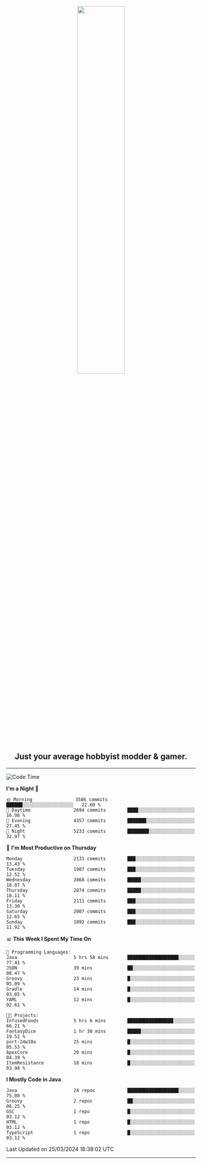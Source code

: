 <div align="center">
  <a href="https://apexmodder.xyz/"><img width="50%" height="50%" src="https://i.imgur.com/pc4HkGz.png"></a>
</div>
<h2 align="center">Just your average hobbyist modder & gamer.</h2>

---

<!--START_SECTION:waka-->
![Code Time](http://img.shields.io/badge/Code%20Time-931%20hrs%2032%20mins-blue)

**I'm a Night 🦉** 

```text
🌞 Morning                3586 commits        ██████░░░░░░░░░░░░░░░░░░░   22.60 % 
🌆 Daytime                2694 commits        ████░░░░░░░░░░░░░░░░░░░░░   16.98 % 
🌃 Evening                4357 commits        ███████░░░░░░░░░░░░░░░░░░   27.45 % 
🌙 Night                  5233 commits        ████████░░░░░░░░░░░░░░░░░   32.97 % 
```
📅 **I'm Most Productive on Thursday** 

```text
Monday                   2131 commits        ███░░░░░░░░░░░░░░░░░░░░░░   13.43 % 
Tuesday                  1987 commits        ███░░░░░░░░░░░░░░░░░░░░░░   12.52 % 
Wednesday                2868 commits        █████░░░░░░░░░░░░░░░░░░░░   18.07 % 
Thursday                 2874 commits        █████░░░░░░░░░░░░░░░░░░░░   18.11 % 
Friday                   2111 commits        ███░░░░░░░░░░░░░░░░░░░░░░   13.30 % 
Saturday                 2007 commits        ███░░░░░░░░░░░░░░░░░░░░░░   12.65 % 
Sunday                   1892 commits        ███░░░░░░░░░░░░░░░░░░░░░░   11.92 % 
```


📊 **This Week I Spent My Time On** 

```text
💬 Programming Languages: 
Java                     5 hrs 58 mins       ███████████████████░░░░░░   77.41 % 
JSON                     39 mins             ██░░░░░░░░░░░░░░░░░░░░░░░   08.47 % 
Groovy                   23 mins             █░░░░░░░░░░░░░░░░░░░░░░░░   05.09 % 
Gradle                   14 mins             █░░░░░░░░░░░░░░░░░░░░░░░░   03.05 % 
YAML                     12 mins             █░░░░░░░░░░░░░░░░░░░░░░░░   02.61 % 

🐱‍💻 Projects: 
InfusedFoods             5 hrs 6 mins        █████████████████░░░░░░░░   66.21 % 
FantasyDice              1 hr 30 mins        █████░░░░░░░░░░░░░░░░░░░░   19.52 % 
port-24w10a              25 mins             █░░░░░░░░░░░░░░░░░░░░░░░░   05.53 % 
ApexCore                 20 mins             █░░░░░░░░░░░░░░░░░░░░░░░░   04.39 % 
ItemResistance           18 mins             █░░░░░░░░░░░░░░░░░░░░░░░░   03.98 % 
```

**I Mostly Code in Java** 

```text
Java                     24 repos            ███████████████████░░░░░░   75.00 % 
Groovy                   2 repos             ██░░░░░░░░░░░░░░░░░░░░░░░   06.25 % 
GSC                      1 repo              █░░░░░░░░░░░░░░░░░░░░░░░░   03.12 % 
HTML                     1 repo              █░░░░░░░░░░░░░░░░░░░░░░░░   03.12 % 
TypeScript               1 repo              █░░░░░░░░░░░░░░░░░░░░░░░░   03.12 % 
```




 Last Updated on 25/03/2024 18:38:02 UTC
<!--END_SECTION:waka-->

---
